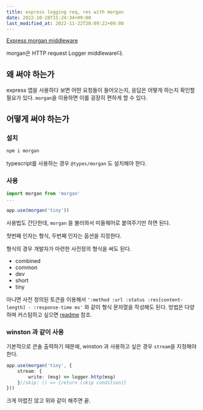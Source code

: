 ```yaml
---
title: express logging req, res with morgan
date: 2022-10-28T15:24:34+09:00
last_modified_at: 2022-11-22T20:09:22+09:00
---
```

[Express morgan middleware](https://expressjs.com/en/resources/middleware/morgan.html)

morgan은 HTTP request Logger middleware다.

## 왜 써야 하는가

express 앱을 사용하다 보면 어떤 요청들이 들어오는지, 응답은 어떻게 하는지 확인할 필요가 있다. `morgan`을 이용하면 이를 굉장히 편하게 할 수 있다.

## 어떻게 써야 하는가

### 설치

```bash
npm i morgan
```

typescript를 사용하는 경우 `@types/morgan` 도 설치해야 한다.

### 사용

```ts
import morgan from 'morgan'
...

app.use(morgan('tiny'))
```

사용법도 간단한데, `morgan` 을 불러와서 미들웨어로 붙여주기만 하면 된다.

첫번째 인자는 형식, 두번째 인자는 옵션을 지정한다.

형식의 경우 개발자가 마련한 사전정의 형식을 써도 된다.
- combined
- common
- dev
- short
- tiny

아니면 사전 정의된 토큰을 이용해서 `':method :url :status :res[content-length] - :response-time ms'` 와 같이 형식 문자열을 작성해도 된다. 방법은 다양하며 커스텀하고 싶으면 [readme](https://github.com/expressjs/morgan) 참조.

### winston 과 같이 사용

기본적으로 콘솔 출력하기 때문에, winston 과 사용하고 싶은 경우 `stream`을 지정해야 한다.

```ts
app.use(morgan('tiny', {
	stream: {
		write: (msg) => logger.http(msg)
	}//skip: () => {return (skip condition)}
}))
```

크게 어렵진 않고 위와 같이 해주면 끝.
